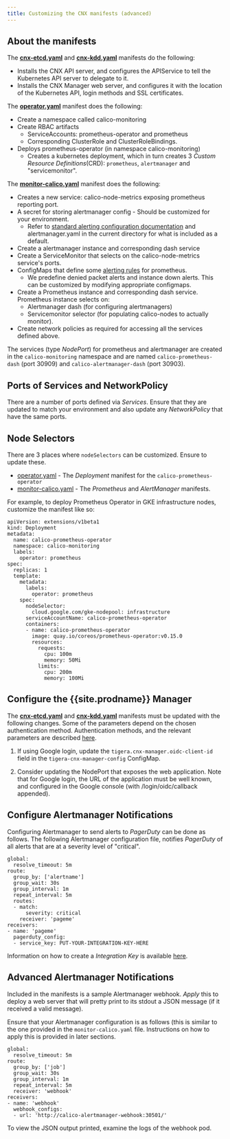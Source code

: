 ```yaml
---
title: Customizing the CNX manifests (advanced)
---
```


## About the manifests

The **[cnx-etcd.yaml](1.7/cnx-etcd.yaml)** and **[cnx-kdd.yaml](1.7/cnx-kdd.yaml)** manifests do the following:
  - Installs the CNX API server, and configures the APIService to tell
    the Kubernetes API server to delegate to it.
  - Installs the CNX Manager web server, and configures it with the location
    of the Kubernetes API, login methods and SSL certificates.

The **[operator.yaml](1.7/operator.yaml)** manifest does the following:
  - Create a namespace called calico-monitoring
  - Create RBAC artifacts
      - ServiceAccounts: prometheus-operator and prometheus
      - Corresponding ClusterRole and ClusterRoleBindings.
  - Deploys prometheus-operator (in namespace calico-monitoring)
    - Creates a kubernetes deployment, which in turn creates 3 _Custom Resource
      Definitions_(CRD): `prometheus`, `alertmanager` and "servicemonitor".

The **[monitor-calico.yaml](1.7/monitor-calico.yaml)** manifest does the following:
  - Creates a new service: calico-node-metrics exposing prometheus reporting
    port.
  - A secret for storing alertmanager config - Should be customized for your
    environment.
    - Refer to [standard alerting configuration documentation](https://prometheus.io/docs/alerting/configuration/)
      and alertmanager.yaml in the current directory for what is included as a
      default.
  - Create a alertmanager instance and corresponding dash service
  - Create a ServiceMonitor that selects on the calico-node-metrics service's
    ports.
  - ConfigMaps that define some [alerting rules](https://prometheus.io/docs/prometheus/latest/configuration/alerting_rules/)
    for prometheus.
    - We predefine denied packet alerts and instance down alerts. This can be
      customized by modifying appropriate configmaps.
  - Create a Prometheus instance and corresponding dash service. Prometheus
    instance selects on:
    - Alertmanager dash (for configuring alertmanagers)
    - Servicemonitor selector (for populating calico-nodes to actually monitor).
  - Create network policies as required for accessing all the services defined
    above.

The services (type _NodePort_) for prometheus and alertmanager are created in
the `calico-monitoring` namespace and are named `calico-prometheus-dash`
(port 30909) and `calico-alertmanager-dash` (port 30903).

## Ports of Services and NetworkPolicy

There are a number of ports defined via _Services_. Ensure that they are updated
to match your environment and also update any _NetworkPolicy_ that
have the same ports.

## Node Selectors

There are 3 places where `nodeSelectors` can be customized. Ensure to update
these.

- [operator.yaml](1.7/operator.yaml) - The _Deployment_
  manifest for the `calico-prometheus-operator`
- [monitor-calico.yaml](1.7/monitor-calico.yaml) - The _Prometheus_ and
  _AlertManager_ manifests.

For example, to deploy Prometheus Operator in GKE infrastructure nodes,
customize the manifest like so:

```
apiVersion: extensions/v1beta1
kind: Deployment
metadata:
  name: calico-prometheus-operator
  namespace: calico-monitoring
  labels:
    operator: prometheus
spec:
  replicas: 1
  template:
    metadata:
      labels:
        operator: prometheus
    spec:
      nodeSelector:
        cloud.google.com/gke-nodepool: infrastructure
      serviceAccountName: calico-prometheus-operator
      containers:
      - name: calico-prometheus-operator
        image: quay.io/coreos/prometheus-operator:v0.15.0
        resources:
          requests:
            cpu: 100m
            memory: 50Mi
          limits:
            cpu: 200m
            memory: 100Mi
```

## Configure the {{site.prodname}} Manager

The **[cnx-etcd.yaml](1.7/cnx-etcd.yaml)** and **[cnx-kdd.yaml](1.7/cnx-kdd.yaml)** manifests must be updated with
the following changes.  Some of the parameters depend on the chosen
authentication method.  Authentication methods, and the relevant parameters
are described [here]({{site.baseurl}}/{{page.version}}/reference/cnx/authentication).

1. If using Google login, update the `tigera.cnx-manager.oidc-client-id` field
   in the `tigera-cnx-manager-config` ConfigMap.

1. Consider updating the NodePort that exposes the web application.  Note
   that for Google login, the URL of the application must be well known,
   and configured in the Google console (with /login/oidc/callback appended).

## Configure Alertmanager Notifications

Configuring Alertmanager to send alerts to _PagerDuty_ can be done as follows.
The following Alertmanager configuration file, notifies _PagerDuty_ of all
alerts that are at a severity level of "critical".

```
global:
  resolve_timeout: 5m
route:
  group_by: ['alertname']
  group_wait: 30s
  group_interval: 1m
  repeat_interval: 5m
  routes:
  - match:
      severity: critical
    receiver: 'pageme'
receivers:
- name: 'pageme'
  pagerduty_config:
  - service_key: PUT-YOUR-INTEGRATION-KEY-HERE
```

Information on how to create a _Integration Key_ is available
[here](https://support.pagerduty.com/hc/en-us/articles/202830340-Create-a-Generic-Events-API-Integration).

## Advanced Alertmanager Notifications

Included in the manifests is a sample Alertmanager webhook. _Apply_ this to
deploy a web server that will pretty print to its stdout a JSON message (if it
received a valid message).

Ensure that your Alertmanager configuration is as follows (this is similar to
the one provided in the `monitor-calico.yaml` file. Instructions on how to
apply this is provided in later sections.

```
global:
  resolve_timeout: 5m
route:
  group_by: ['job']
  group_wait: 30s
  group_interval: 1m
  repeat_interval: 5m
  receiver: 'webhook'
receivers:
- name: 'webhook'
  webhook_configs:
  - url: 'http://calico-alertmanager-webhook:30501/'
```

To view the JSON output printed, examine the logs of the webhook pod.
